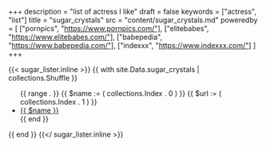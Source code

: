 +++
description = "list of actress I like"
draft = false
keywords = ["actress", "list"]
title = "sugar_crystals"
src = "content/sugar_crystals.md"
poweredby = [
  ["pornpics", "https://www.pornpics.com/"],
  ["elitebabes", "https://www.elitebabes.com/"],
  ["babepedia", "https://www.babepedia.com/"],
  ["indexxx", "https://www.indexxx.com/"]
]
+++

{{< sugar_lister.inline >}}
  {{ with site.Data.sugar_crystals | collections.Shuffle }}
    <ul>
      {{ range . }}
        {{ $name := ( collections.Index . 0 ) }}
        {{ $url := ( collections.Index . 1 ) }}
        <li><a href="{{ $url }}" target="_blank">{{ $name }}</a></li>
      {{ end }}
    </ul>
  {{ end }}
{{</ sugar_lister.inline >}}
